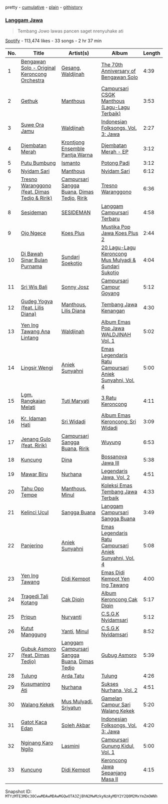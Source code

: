 pretty - [cumulative](/playlists/cumulative/37i9dQZF1DWWGlTStsnvnj.md) - [plain](/playlists/plain/37i9dQZF1DWWGlTStsnvnj) - [githistory](https://github.githistory.xyz/mackorone/spotify-playlist-archive/blob/main/playlists/plain/37i9dQZF1DWWGlTStsnvnj)

### [Langgam Jawa](https://open.spotify.com/playlist/37i9dQZF1DWWGlTStsnvnj)

> Tembang Jowo lawas pancen saget nrenyuhake ati

[Spotify](https://open.spotify.com/user/spotify) - 113,474 likes - 33 songs - 2 hr 37 min

| No. | Title | Artist(s) | Album | Length |
|---|---|---|---|---|
| 1 | [Bengawan Solo \- Original Keroncong Orchestra](https://open.spotify.com/track/7KMT2ZmthqYSnBzeJKZMtQ) | [Gesang](https://open.spotify.com/artist/18hMpGu48kBPQyGARDjqkY), [Waldjinah](https://open.spotify.com/artist/5YT20xTlcZCBOKpJ0qaceh) | [The 70th Anniversary of Bengawan Solo](https://open.spotify.com/album/0p5wFCsaKKKHn2YbPCr3NX) | 4:39 |
| 2 | [Gethuk](https://open.spotify.com/track/5Fl0tKlKDPrgsU190oFq2R) | [Manthous](https://open.spotify.com/artist/6Jydsfdvw8nO0NJDL8Mycn) | [Campursari CSGK Manthous \(Lagu\-Lagu Terbaik\)](https://open.spotify.com/album/1NyRCiMcSUdz0YKKU7qsqE) | 3:53 |
| 3 | [Suwe Ora Jamu](https://open.spotify.com/track/6aTh3lfCtOGeYg1WYdzMXB) | [Waldjinah](https://open.spotify.com/artist/5YT20xTlcZCBOKpJ0qaceh) | [Indonesian Folksongs, Vol\. 3: Jawa](https://open.spotify.com/album/6UVOzURBACpJd5v9YJuenq) | 2:27 |
| 4 | [Djembatan Merah](https://open.spotify.com/track/5QqSZoKTfEn4zKLotCGw5U) | [Krontjong Ensemble Pantja Warna](https://open.spotify.com/artist/1APfSsXt4JByIzMVlVenV9) | [Djembatan Merah \- EP](https://open.spotify.com/album/5ntowqlsWG4Ubb6itS66YM) | 3:12 |
| 5 | [Putu Bumbung](https://open.spotify.com/track/00LRNmdfV6gU9kQLWU54XS) | [Ismanto](https://open.spotify.com/artist/1xRq6CIIiUA5xDnA9uNt89) | [Potong Padi](https://open.spotify.com/album/4x3uhJG8kanuCai1CUZq0b) | 3:12 |
| 6 | [Nyidam Sari](https://open.spotify.com/track/1bh7hzKh2wgW4YdBX39jS0) | [Manthous](https://open.spotify.com/artist/6Jydsfdvw8nO0NJDL8Mycn) | [Nyidam Sari](https://open.spotify.com/album/0PzDXUeBIh2GKIx4i2dZ5a) | 6:12 |
| 7 | [Tresno Waranggono \(feat\. Dimas Tedjo & Ririk\)](https://open.spotify.com/track/5YBxUUuoJJMDMUsNXnKM4K) | [Campursari Sangga Buana](https://open.spotify.com/artist/3vzL5Lh8QtWRE2JIvAeerl), [Dimas Tedjo](https://open.spotify.com/artist/7fYeWW12JYNs9Q0NNeNQfw), [Ririk](https://open.spotify.com/artist/4IRcdXzVnitoIfqxpTEY5b) | [Tresno Waranggono](https://open.spotify.com/album/1ScGtZUbpAPldwhs51shzJ) | 6:36 |
| 8 | [Sesideman](https://open.spotify.com/track/54WzEPk5jj1HksfjZIecFg) | [SESIDEMAN](https://open.spotify.com/artist/1n9pyYhDHvpqHM87XafxNJ) | [Langgam Campursari Terbaru](https://open.spotify.com/album/7ef0UrcSwgXxZc14vFUeAK) | 4:58 |
| 9 | [Ojo Ngece](https://open.spotify.com/track/5KKw46Zn88G7ONXNStBVdx) | [Koes Plus](https://open.spotify.com/artist/01qO0VcjpvkpAyrnYuz4bu) | [Mustika Pop Jawa Koes Plus 2](https://open.spotify.com/album/6Q7sm6Jcv98IxhB4TxK6MT) | 2:44 |
| 10 | [Di Bawah Sinar Bulan Purnama](https://open.spotify.com/track/3VaEcF8qbzZVlTBMg22nJ1) | [Sundari Soekotjo](https://open.spotify.com/artist/1IuDMRAhrGICHG8k5vxAOd) | [20 Lagu\-Lagu Keroncong Mus Mulyadi & Sundari Sukotjo](https://open.spotify.com/album/3K6MNZIM3hOYuBIgIqA84D) | 4:04 |
| 11 | [Sri Wis Bali](https://open.spotify.com/track/1PC3bOb6wFFBbh2rV22Z2H) | [Sonny Josz](https://open.spotify.com/artist/5yapZ4C6jBYI1hpkzrDp3A) | [Campursari Campur Goyang](https://open.spotify.com/album/5q8cx91MlrVeyq8M7hoInp) | 5:12 |
| 12 | [Gudeg Yogya \(feat\. Lilis Diana\)](https://open.spotify.com/track/2SgDeaOv1QZQXyPu2n7sPL) | [Manthous](https://open.spotify.com/artist/6Jydsfdvw8nO0NJDL8Mycn), [Lilis Diana](https://open.spotify.com/artist/4sSTofPgVFn2NKi9rMT0wX) | [Tembang Jawa Kenangan](https://open.spotify.com/album/263b3G7UzygOZFCufxjeLj) | 4:30 |
| 13 | [Yen Ing Tawang Ana Lintang](https://open.spotify.com/track/5xb4N5tuOUiMUKBpXjz24L) | [Waldjinah](https://open.spotify.com/artist/5YT20xTlcZCBOKpJ0qaceh) | [Album Emas Pop Jawa WALDJINAH Vol\. 1](https://open.spotify.com/album/3f8EroNL1dc01rF1bcenF9) | 5:02 |
| 14 | [Lingsir Wengi](https://open.spotify.com/track/2UEsnTotIckTJogkzyxzs6) | [Aniek Sunyahni](https://open.spotify.com/artist/5sc7I3orxiNDHXrwRxq6g6) | [Emas Legendaris Ratu Campursari Aniek Sunyahni, Vol\. 4](https://open.spotify.com/album/3jTmE4Rua2H5kPYD7P5WHa) | 5:00 |
| 15 | [Lgm\. Rangkaian Melati](https://open.spotify.com/track/6MOYiLhv1H67v7UWdfZb6x) | [Tuti Maryati](https://open.spotify.com/artist/62DEg5GSzqVFYqYGccks4q) | [3 Ratu Keroncong](https://open.spotify.com/album/6JhOJJzBNX2wkgYnsLDrlL) | 4:11 |
| 16 | [Kr\. Idaman Hati](https://open.spotify.com/track/0UXEGBqp5CmoLBekkF597g) | [Sri Widadi](https://open.spotify.com/artist/4j0a81xxwodxUdWZ3K1Hiz) | [Album Emas Keroncong: Sri Widadi](https://open.spotify.com/album/74TgG3PAC7ezyGRWlO0N6p) | 3:09 |
| 17 | [Jenang Gulo \(feat\. Ririk\)](https://open.spotify.com/track/7I8vBafZmFGozFx7HcXwJY) | [Campursari Sangga Buana](https://open.spotify.com/artist/3vzL5Lh8QtWRE2JIvAeerl), [Ririk](https://open.spotify.com/artist/4IRcdXzVnitoIfqxpTEY5b) | [Wuyung](https://open.spotify.com/album/1UsGFe1aCHvjVxZ5wEJNTI) | 6:53 |
| 18 | [Kuncung](https://open.spotify.com/track/19zdyeVe480utHdz1oJhIJ) | [Dina](https://open.spotify.com/artist/1xDaRoX2eqLbaQYoZwxX7Y) | [Bossanova Jawa III](https://open.spotify.com/album/2ft2fSwVoQCV5alFXinbUu) | 5:38 |
| 19 | [Mawar Biru](https://open.spotify.com/track/3WrHmq0olv2zrX2K77NqSS) | [Nurhana](https://open.spotify.com/artist/3tCs9Jx7lq4d6sUnqgC89r) | [Legendaris Jawa, Vol\. 2](https://open.spotify.com/album/6Xpky5HBIB4xG4zdCsOu1R) | 4:51 |
| 20 | [Tahu Opo Tempe](https://open.spotify.com/track/1LrfFAi4kGFOYS2Bd8jH2W) | [Manthous](https://open.spotify.com/artist/6Jydsfdvw8nO0NJDL8Mycn), [Minul](https://open.spotify.com/artist/1EuCnZgvCwr8bpPJHrLnf8) | [Koleksi Emas Tembang Jawa Terbaik](https://open.spotify.com/album/3ie5QTevA0vXHsbvLPSnnA) | 4:33 |
| 21 | [Kelinci Ucul](https://open.spotify.com/track/5Xj1aZqiR9FzMtv61rMHrd) | [Sangga Buana](https://open.spotify.com/artist/5ZJX5KoNo9WuUqvYV0NaIH) | [Langgam Campursari Sangga Buana](https://open.spotify.com/album/4IUmIEwpU4l0dmHimwEjQn) | 3:49 |
| 22 | [Panjerino](https://open.spotify.com/track/7s3G8xByQV5d9PUoVBgo73) | [Aniek Sunyahni](https://open.spotify.com/artist/5sc7I3orxiNDHXrwRxq6g6) | [Emas Legendaris Ratu Campursari Aniek Sunyahni, Vol\. 4](https://open.spotify.com/album/3jTmE4Rua2H5kPYD7P5WHa) | 5:08 |
| 23 | [Yen Ing Tawang](https://open.spotify.com/track/6lUr62TwZQX2IjE6bgwsIi) | [Didi Kempot](https://open.spotify.com/artist/0obaLCCWO42LOegAmHhEC4) | [Emas Didi Kempot Yen Ing Tawang](https://open.spotify.com/album/5AtrWohkzLw7bqiyuQutt1) | 4:00 |
| 24 | [Tragedi Tali Kotang](https://open.spotify.com/track/1wOTjiz4kgZjaS5vK6YEhV) | [Cak Diqin](https://open.spotify.com/artist/2bda51KRW8PwRd4DR5rSfS) | [Album Keroncong Cak Diqin](https://open.spotify.com/album/7f4wqN1xktlBKsa4QVnWBS) | 5:17 |
| 25 | [Pripun](https://open.spotify.com/track/4Iz6LnVALgKgF2wXj4TypC) | [Nuryanti](https://open.spotify.com/artist/7C4y26CZOplJK6Zyiffu1e) | [C.S.G.K Nyidamsari](https://open.spotify.com/album/44ebJ2T8nmbaKIlMBroIFw) | 5:12 |
| 26 | [Kutut Manggung](https://open.spotify.com/track/3Qe1ZdHEaD7Wxut3B15zqg) | [Yanti](https://open.spotify.com/artist/59POZKBuFaRojcWBmxnCoU), [Minul](https://open.spotify.com/artist/7dPGx2sB1cGg63QgzwMhok) | [C.S.G.K Nyidamsari](https://open.spotify.com/album/44ebJ2T8nmbaKIlMBroIFw) | 8:52 |
| 27 | [Gubuk Asmoro \(feat\. Dimas Tedjo\)](https://open.spotify.com/track/1JFJbWGWE7zdXDTLTpVbWK) | [Langgam Campursari Sangga Buana](https://open.spotify.com/artist/4GV37x7Nfxl0m3gAk0rU2J), [Dimas Tedjo](https://open.spotify.com/artist/7fYeWW12JYNs9Q0NNeNQfw) | [Gubug Asmoro](https://open.spotify.com/album/653L4zdptwCGw4KbffGG66) | 5:39 |
| 28 | [Tulung](https://open.spotify.com/track/565PueGipMUc719CembSCg) | [Arda Tatu](https://open.spotify.com/artist/0XoYout1dRTYkg5R2PI9bq) | [Tulung](https://open.spotify.com/album/29gKDTVr8V8YY2BDRWKdUV) | 4:26 |
| 29 | [Kusumaning Ati](https://open.spotify.com/track/6mKhs9ji8maPgh1yuUj8vj) | [Nurhana](https://open.spotify.com/artist/40YY92IUPsSrUfsitkWbv3) | [Sukses Nurhana, Vol\. 2](https://open.spotify.com/album/2b7tl2a7SB4dXUsLxwNA0M) | 4:51 |
| 30 | [Walang Kekek](https://open.spotify.com/track/036ARyk2seExNK6AR0sxWK) | [Mus Mulyadi](https://open.spotify.com/artist/4WnEy38kT3nojRrIlbxlu8), [Sriyatun](https://open.spotify.com/artist/1sr980Ysv9HpJHyGmGct5v) | [Gamelan Campur Sari Walang Kekek](https://open.spotify.com/album/35lvs1fRKm1AvKBkzwo6KQ) | 5:20 |
| 31 | [Gatot Kaca Edan](https://open.spotify.com/track/6zE9dgmaBMoIatA1OLRCCU) | [Soleh Akbar](https://open.spotify.com/artist/6AwrGNhIIIAzcFsutrUpBY) | [Indonesian Folksongs, Vol\. 3: Jawa](https://open.spotify.com/album/6UVOzURBACpJd5v9YJuenq) | 4:20 |
| 32 | [Nginang Karo Ngilo](https://open.spotify.com/track/3dj56ZRUvBO0z7YQ61vu6C) | [Lasmini](https://open.spotify.com/artist/3UMbszVhnTMIXvhTWrowUt) | [Campursari Gunung Kidul, Vol\. 1](https://open.spotify.com/album/0IHCBWDz3tEdf22JkMTsWg) | 5:00 |
| 33 | [Kuncung](https://open.spotify.com/track/4fjYW9wSFa9K2C7oqw2VxK) | [Didi Kempot](https://open.spotify.com/artist/0obaLCCWO42LOegAmHhEC4) | [Keroncong Jawa Sepanjang Masa II](https://open.spotify.com/album/02YmAo3rmEw5zgNgdAn81K) | 4:15 |

Snapshot ID: `MTYzMTE3MDc3OCwwMDAwMDAwMGQwOTA3ZjBhN2MwMzkyNzAyMDY2Y2Q0M2MxYmZmOWNh`
